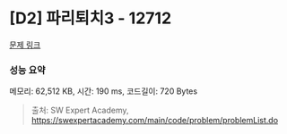 # [D2] 파리퇴치3 - 12712 

[문제 링크](https://swexpertacademy.com/main/code/problem/problemDetail.do?contestProbId=AXuARWAqDkQDFARa) 

### 성능 요약

메모리: 62,512 KB, 시간: 190 ms, 코드길이: 720 Bytes



> 출처: SW Expert Academy, https://swexpertacademy.com/main/code/problem/problemList.do